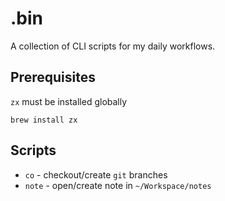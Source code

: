# .bin

A collection of CLI scripts for my daily workflows.

## Prerequisites

`zx` must be installed globally

```
brew install zx
```

## Scripts

- `co` - checkout/create `git` branches
- `note` - open/create note in `~/Workspace/notes`
